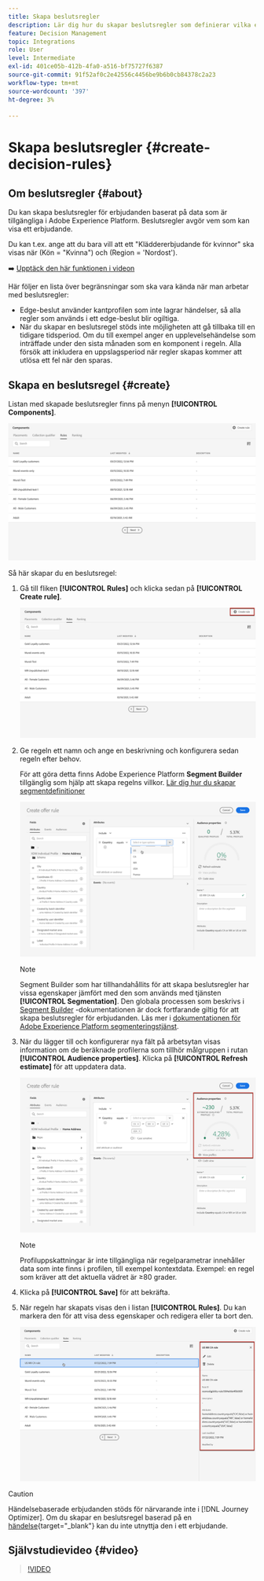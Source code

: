 ```yaml
---
title: Skapa beslutsregler
description: Lär dig hur du skapar beslutsregler som definierar vilka erbjudanden som kan visas
feature: Decision Management
topic: Integrations
role: User
level: Intermediate
exl-id: 401ce05b-412b-4fa0-a516-bf75727f6387
source-git-commit: 91f52af0c2e42556c4456be9b6b0cb84378c2a23
workflow-type: tm+mt
source-wordcount: '397'
ht-degree: 3%

---
```


# Skapa beslutsregler {#create-decision-rules}

## Om beslutsregler {#about}

Du kan skapa beslutsregler för erbjudanden baserat på data som är tillgängliga i Adobe Experience Platform. Beslutsregler avgör vem som kan visa ett erbjudande.

Du kan t.ex. ange att du bara vill att ett &quot;Kläddererbjudande för kvinnor&quot; ska visas när (Kön = &quot;Kvinna&quot;) och (Region = &#39;Nordost&#39;).

➡️ [Upptäck den här funktionen i videon](#video)

Här följer en lista över begränsningar som ska vara kända när man arbetar med beslutsregler:

* Edge-beslut använder kantprofilen som inte lagrar händelser, så alla regler som används i ett edge-beslut blir ogiltiga.
* När du skapar en beslutsregel stöds inte möjligheten att gå tillbaka till en tidigare tidsperiod. Om du till exempel anger en upplevelsehändelse som inträffade under den sista månaden som en komponent i regeln. Alla försök att inkludera en uppslagsperiod när regler skapas kommer att utlösa ett fel när den sparas.
  <!--* Decision requests that use the hub profile will look at the last 100 experience events on the profile to evaluate rules that reference historical experience events.-->

## Skapa en beslutsregel {#create}

Listan med skapade beslutsregler finns på menyn **[!UICONTROL Components]**.

![](../assets/decision_rules_list.png)

Så här skapar du en beslutsregel:

1. Gå till fliken **[!UICONTROL Rules]** och klicka sedan på **[!UICONTROL Create rule]**.

   ![](../assets/offers_decision_rule_creation.png)

1. Ge regeln ett namn och ange en beskrivning och konfigurera sedan regeln efter behov.

   För att göra detta finns Adobe Experience Platform **Segment Builder** tillgänglig som hjälp att skapa regelns villkor. [Lär dig hur du skapar segmentdefinitioner](../../audience/creating-a-segment-definition.md)

   <!--In this example, the rule will target customers that have the "Gold" loyalty level.-->

   ![](../assets/offers_decision_rule_creation_segment.png)

   >[!NOTE]
   >
   >Segment Builder som har tillhandahållits för att skapa beslutsregler har vissa egenskaper jämfört med den som används med tjänsten **[!UICONTROL Segmentation]**. Den globala processen som beskrivs i [Segment Builder](../../audience/creating-a-segment-definition.md) -dokumentationen är dock fortfarande giltig för att skapa beslutsregler för erbjudanden. Läs mer i [dokumentationen för Adobe Experience Platform segmenteringstjänst](https://experienceleague.adobe.com/docs/experience-platform/segmentation/ui/segment-builder.html).

1. När du lägger till och konfigurerar nya fält på arbetsytan visas information om de beräknade profilerna som tillhör målgruppen i rutan **[!UICONTROL Audience properties]**. Klicka på **[!UICONTROL Refresh estimate]** för att uppdatera data.

   ![](../assets/offers_decision_rule_creation_estimate.png)

   >[!NOTE]
   >
   >Profiluppskattningar är inte tillgängliga när regelparametrar innehåller data som inte finns i profilen, till exempel kontextdata. Exempel: en regel som kräver att det aktuella vädret är ≥80 grader.

1. Klicka på **[!UICONTROL Save]** för att bekräfta.

1. När regeln har skapats visas den i listan **[!UICONTROL Rules]**. Du kan markera den för att visa dess egenskaper och redigera eller ta bort den.

   ![](../assets/rule_created.png)

>[!CAUTION]
>
>Händelsebaserade erbjudanden stöds för närvarande inte i [!DNL Journey Optimizer]. Om du skapar en beslutsregel baserad på en [händelse](https://experienceleague.adobe.com/docs/experience-platform/segmentation/ui/segment-builder.html#events){target="_blank"} kan du inte utnyttja den i ett erbjudande.

## Självstudievideo {#video}

>[!VIDEO](https://video.tv.adobe.com/v/329373?quality=12)
